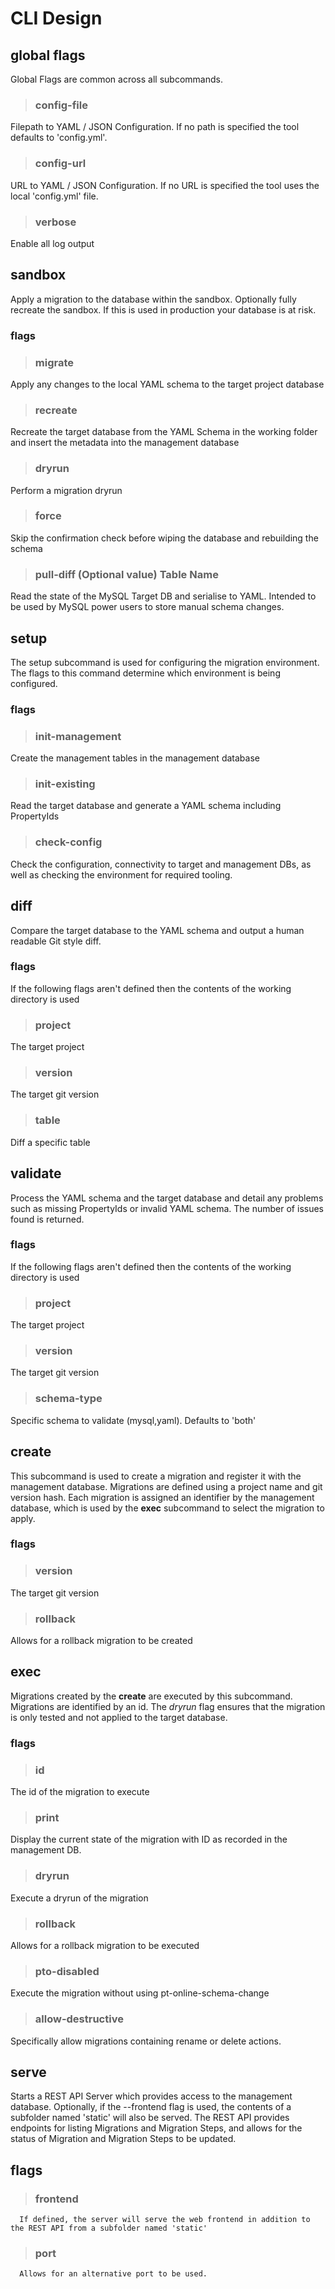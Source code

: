 
# CLI Design

## global flags
Global Flags are common across all subcommands.

> ### config-file
  Filepath to YAML / JSON Configuration.  If no path is specified the tool defaults to 'config.yml'.

> ### config-url
  URL to YAML / JSON Configuration.  If no URL is specified the tool uses the local 'config.yml' file.

> ### verbose
  Enable all log output

## sandbox
Apply a migration to the database within the sandbox.  Optionally fully recreate the sandbox.  If this is used in production your database is at risk.

### flags

> ### migrate
  Apply any changes to the local YAML schema to the target project database

> ### recreate
  Recreate the target database from the YAML Schema in the working folder and insert the metadata into the management database

> ### dryrun
  Perform a migration dryrun

> ### force
  Skip the confirmation check before wiping the database and rebuilding the schema

> ### pull-diff (Optional value) Table Name
  Read the state of the MySQL Target DB and serialise to YAML.  Intended to be used by MySQL power users to store manual schema changes.

## setup
The setup subcommand is used for configuring the migration environment.  The flags to this command determine which environment is being configured.

### flags

> ### init-management
  Create the management tables in the management database

> ### init-existing
  Read the target database and generate a YAML schema including PropertyIds

> ### check-config
  Check the configuration, connectivity to target and management DBs, as well as checking the environment for required tooling.

## diff
Compare the target database to the YAML schema and output a human readable Git style diff.

### flags
If the following flags aren't defined then the contents of the working directory is used

> ### project
  The target project

> ### version
  The target git version

> ### table
  Diff a specific table

## validate
Process the YAML schema and the target database and detail any problems such as missing PropertyIds or invalid YAML schema.  The number of issues found is returned.

### flags
If the following flags aren't defined then the contents of the working directory is used

> ### project
  The target project

> ### version
  The target git version

> ### schema-type
  Specific schema to validate (mysql,yaml).  Defaults to 'both'

## create
This subcommand is used to create a migration and register it with the management database.  Migrations are defined using a project name and git version hash.  Each migration is assigned an identifier by the management database, which is used by the **exec** subcommand to select the migration to apply.

### flags
> ### version
  The target git version

> ### rollback
  Allows for a rollback migration to be created

## exec
Migrations created by the **create** are executed by this subcommand.  Migrations are identified by an id.  The *dryrun* flag ensures that the migration is only tested and not applied to the target database.

### flags
> ### id
  The id of the migration to execute

> ### print
  Display the current state of the migration with ID as recorded in the management DB.

> ### dryrun
  Execute a dryrun of the migration

> ### rollback
  Allows for a rollback migration to be executed

> ### pto-disabled
  Execute the migration without using pt-online-schema-change

> ### allow-destructive
  Specifically allow migrations containing rename or delete actions.

## serve
Starts a REST API Server which provides access to the management database.  Optionally, if the --frontend flag is used, the contents of a subfolder named 'static' will also be served.  The REST API provides endpoints for listing Migrations and Migration Steps, and allows for the status of Migration and Migration Steps to be updated.

## flags
> ### frontend
      If defined, the server will serve the web frontend in addition to the REST API from a subfolder named 'static'

> ### port
      Allows for an alternative port to be used.
